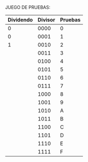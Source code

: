 JUEGO DE PRUEBAS:

| Dividendo | Divisor | Pruebas | 
| -------   | ------  |--------| 
| 0         | 0000    | 0           | 
| 0         | 0001    | 1           | 
| 1         | 0010    | 2           |
|          | 0011    | 3           |
|          | 0100    | 4           |
|          | 0101    | 5           | 
|          | 0110    | 6           | 
|          | 0111    | 7           | 
|          | 1000    | 8           | 
|          | 1001    | 9           | 
|         | 1010    | A           | 
|         | 1011    | B           | 
|         | 1100    | C           |
|         | 1101    | D           | 
|         | 1110    | E           | 
|         | 1111    | F           | 
